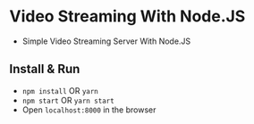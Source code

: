 # Video Streaming With Node.JS

- Simple Video Streaming Server With Node.JS

## Install & Run

- `npm install` OR `yarn`
- `npm start` OR `yarn start`
- Open `localhost:8000` in the browser
